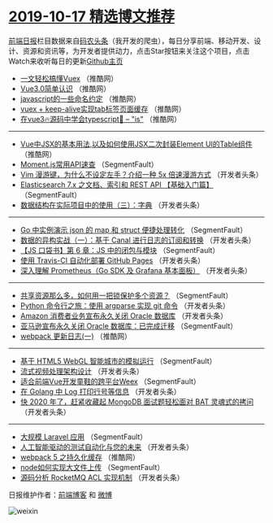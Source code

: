 # [2019-10-17 精选博文推荐](https://toutiao.qdkfweb.cn/date/2019/10/17)

[前端日报](https://qdkfweb.cn/c/news)栏目数据来自[码农头条](https://toutiao.qdkfweb.cn/)（我开发的爬虫），每日分享前端、移动开发、设计、资源和资讯等，为开发者提供动力，点击Star按钮来关注这个项目，点击Watch来收听每日的更新[Github主页](https://github.com/kujian/frontendDaily)
* [一文轻松搞懂Vuex](https://toutiao.qdkfweb.cn/128025.html) （推酷网）
* [Vue3.0简单认识](https://toutiao.qdkfweb.cn/128023.html) （推酷网）
* [javascript的一些命名约定](https://toutiao.qdkfweb.cn/128028.html) （推酷网）
* [vuex + keep-alive实现tab标签页面缓存](https://toutiao.qdkfweb.cn/128019.html) （推酷网）
* [在vue3🔥源码中学会typescript🦕 &#8211; &quot;is&quot;](https://toutiao.qdkfweb.cn/128020.html) （推酷网）

***
* [Vue中JSX的基本用法,以及如何使用JSX二次封装Element UI的Table组件](https://toutiao.qdkfweb.cn/128026.html) （推酷网）
* [Moment.js常用API速查](https://toutiao.qdkfweb.cn/127949.html) （SegmentFault）
* [Vim 漫游键，为什么不设定左手？介绍一种 5x 倍速漫游方式](https://toutiao.qdkfweb.cn/127971.html) （开发者头条）
* [Elasticsearch 7.x 之文档、索引和 REST API 【基础入门篇】](https://toutiao.qdkfweb.cn/127950.html) （SegmentFault）
* [数据结构在实际项目中的使用（三）：字典](https://toutiao.qdkfweb.cn/127982.html) （开发者头条）

***
* [Go 中实例演示 json 的 map 和 struct 便捷处理转化](https://toutiao.qdkfweb.cn/127940.html) （SegmentFault）
* [数据的异构实战（一）：基于 Canal 进行日志的订阅和转换](https://toutiao.qdkfweb.cn/127972.html) （开发者头条）
* [【JS 口袋书】第 6 章：JS 中的闭包与模块](https://toutiao.qdkfweb.cn/127951.html) （SegmentFault）
* [使用 Travis-CI 自动化部署 GitHub Pages](https://toutiao.qdkfweb.cn/127983.html) （开发者头条）
* [深入理解 Prometheus（Go SDK 及 Grafana 基本面板）](https://toutiao.qdkfweb.cn/127973.html) （开发者头条）

***
* [共享资源那么多，如何用一把锁保护多个资源？](https://toutiao.qdkfweb.cn/127952.html) （SegmentFault）
* [Python 命令行之旅：使用 argparse 实现 git 命令](https://toutiao.qdkfweb.cn/127984.html) （开发者头条）
* [Amazon 消费者业务宣布永久关闭 Oracle 数据库](https://toutiao.qdkfweb.cn/127963.html) （开发者头条）
* [亚马逊宣布永久关闭 Oracle 数据库：已完成迁移](https://toutiao.qdkfweb.cn/127953.html) （SegmentFault）
* [webpack 更新日志(一)](https://toutiao.qdkfweb.cn/128022.html) （推酷网）

***
* [基于 HTML5 WebGL 智能城市的模拟运行](https://toutiao.qdkfweb.cn/127943.html) （SegmentFault）
* [流式视频处理架构设计](https://toutiao.qdkfweb.cn/127975.html) （开发者头条）
* [适合前端Vue开发童鞋的跨平台Weex](https://toutiao.qdkfweb.cn/127954.html) （SegmentFault）
* [在 Golang 中 Log 打印行号等信息](https://toutiao.qdkfweb.cn/127986.html) （开发者头条）
* [快 2020 年了，赶紧收藏起 MongoDB 面试题轻松面对 BAT 灵魂式的拷问](https://toutiao.qdkfweb.cn/127965.html) （开发者头条）

***
* [大规模 Laravel 应用](https://toutiao.qdkfweb.cn/127944.html) （SegmentFault）
* [人工智能驱动的测试自动化与您的未来](https://toutiao.qdkfweb.cn/127987.html) （开发者头条）
* [webpack 5 之持久化缓存](https://toutiao.qdkfweb.cn/128024.html) （推酷网）
* [node如何实现大文件上传](https://toutiao.qdkfweb.cn/127945.html) （SegmentFault）
* [源码分析 RocketMQ ACL 实现机制](https://toutiao.qdkfweb.cn/127988.html) （开发者头条）

日报维护作者：[前端博客](https://qdkfweb.cn/) 和 [微博](https://qdkfweb.cn/go/weibo)

![weixin](https://user-images.githubusercontent.com/3055447/38468989-651132ac-3b80-11e8-8e6b-15122322a9d7.png)